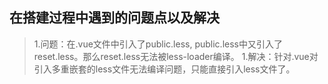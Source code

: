 ## 在搭建过程中遇到的问题点以及解决
> 1.问题：在.vue文件中引入了public.less, public.less中又引入了reset.less。那么reset.less无法被less-loader编译。
> 1.解决：针对.vue对引入多重嵌套的less文件无法编译问题，只能直接引入less文件了。